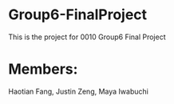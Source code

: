 # Group6-FinalProject
This is the project for 0010 Group6 Final Project
# Members: 
Haotian Fang, Justin Zeng, Maya Iwabuchi 
